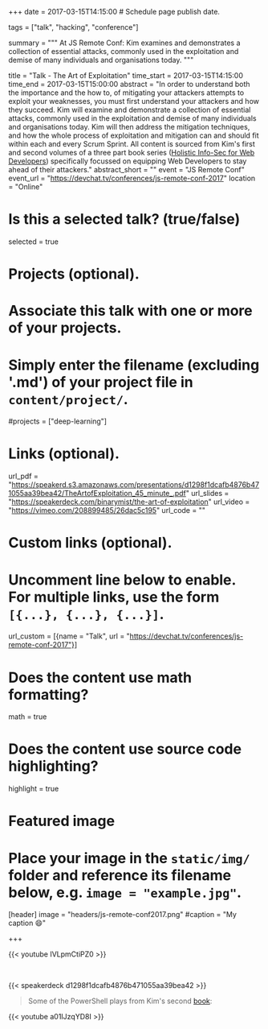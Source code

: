 +++
date = 2017-03-15T14:15:00  # Schedule page publish date.

tags = ["talk", "hacking", "conference"]

summary = """
At JS Remote Conf: Kim examines and demonstrates a collection of essential attacks, commonly used in the exploitation and demise of many individuals and organisations today.
"""

title = "Talk - The Art of Exploitation"
time_start = 2017-03-15T14:15:00
time_end = 2017-03-15T15:00:00
abstract = "In order to understand both the importance and the how to, of mitigating your attackers attempts to exploit your weaknesses, you must first understand your attackers and how they succeed. Kim will examine and demonstrate a collection of essential attacks, commonly used in the exploitation and demise of many individuals and organisations today. Kim will then address the mitigation techniques, and how the whole process of exploitation and mitigation can and should fit within each and every Scrum Sprint. All content is sourced from Kim's first and second volumes of a three part book series ([Holistic Info-Sec for Web Developers](../../publication/holistic-infosec-for-web-developers)) specifically focussed on equipping Web Developers to stay ahead of their attackers."
abstract_short = ""
event = "JS Remote Conf"
event_url = "https://devchat.tv/conferences/js-remote-conf-2017"
location = "Online"

# Is this a selected talk? (true/false)
selected = true

# Projects (optional).
#   Associate this talk with one or more of your projects.
#   Simply enter the filename (excluding '.md') of your project file in `content/project/`.
#projects = ["deep-learning"]

# Links (optional).
url_pdf = "https://speakerd.s3.amazonaws.com/presentations/d1298f1dcafb4876b471055aa39bea42/TheArtofExploitation_45_minute_.pdf"
url_slides = "https://speakerdeck.com/binarymist/the-art-of-exploitation"
url_video = "https://vimeo.com/208899485/26dac5c195"
url_code = ""

# Custom links (optional).
#   Uncomment line below to enable. For multiple links, use the form `[{...}, {...}, {...}]`.
url_custom = [{name = "Talk", url = "https://devchat.tv/conferences/js-remote-conf-2017"}]


# Does the content use math formatting?
math = true

# Does the content use source code highlighting?
highlight = true

# Featured image
# Place your image in the `static/img/` folder and reference its filename below, e.g. `image = "example.jpg"`.
[header]
image = "headers/js-remote-conf2017.png"
#caption = "My caption :smile:"

+++

{{< youtube IVLpmCtiPZ0 >}}

<br>

{{< speakerdeck d1298f1dcafb4876b471055aa39bea42 >}}

> Some of the PowerShell plays from Kim's second [book](https://f1.holisticinfosecforwebdevelopers.com/chap03.html#vps-identify-risks-powershell): 

{{< youtube a01IJzqYD8I >}}

